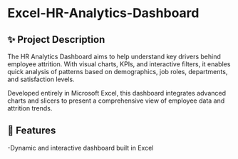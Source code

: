 # Excel-HR-Analytics-Dashboard
## ✨ Project Description
The HR Analytics Dashboard aims to help understand key drivers behind employee attrition. With visual charts, KPIs, and interactive filters, it enables quick analysis of patterns based on demographics, job roles, departments, and satisfaction levels.

Developed entirely in Microsoft Excel, this dashboard integrates advanced charts and slicers to present a comprehensive view of employee data and attrition trends.

## 🧰 Features
-Dynamic and interactive dashboard built in Excel
